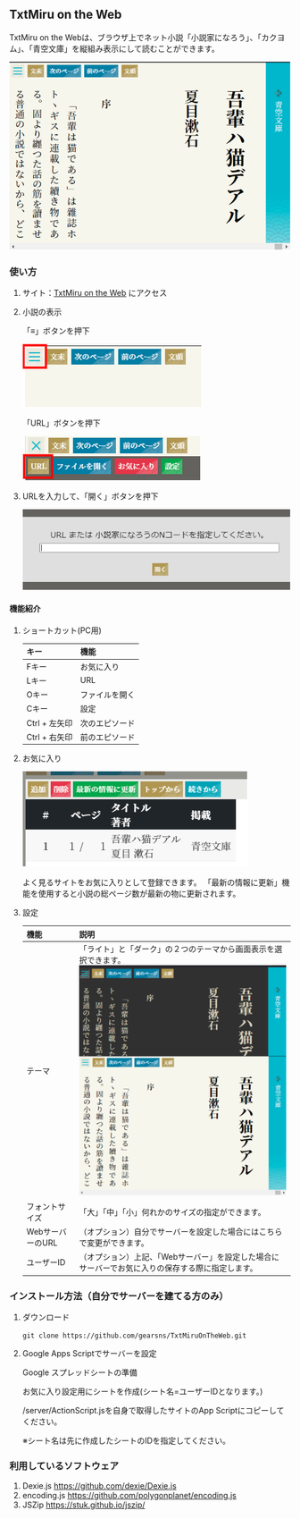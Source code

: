 ## TxtMiru on the Web

TxtMiru on the Webは、ブラウザ上でネット小説「小説家になろう」、「カクヨム」、「青空文庫」を縦組み表示にして読むことができます。

   ![](image/TxtMiru.png)


### 使い方

1. サイト：[TxtMiru on the Web](https://gearsns.github.io/TxtMiruOnTheWeb/index.html) にアクセス

2. 小説の表示

   「≡」ボタンを押下

   ![](image/TxtMiruMenu1.png)

   「URL」ボタンを押下

   ![](image/TxtMiruMenu2.png)

3. URLを入力して、「開く」ボタンを押下

   ![](image/TxtMiruUrl.png)

#### 機能紹介

1. ショートカット(PC用)

   |キー|機能|
   |--|--|
   |Fキー|お気に入り|
   |Lキー|URL|
   |Oキー|ファイルを開く|
   |Cキー|設定|
   |Ctrl + 左矢印|次のエピソード|
   |Ctrl + 右矢印|前のエピソード|

2. お気に入り

   ![](image/TxtMiruFavorite.png)

   よく見るサイトをお気に入りとして登録できます。
   「最新の情報に更新」機能を使用すると小説の総ページ数が最新の物に更新されます。

3. 設定

   | 機能 | 説明 |
   |--|--|
   |テーマ|「ライト」と「ダーク」の２つのテーマから画面表示を選択できます。<br>![](image/TxtMiruTheme.png)|
   |フォントサイズ|「大」「中」「小」何れかのサイズの指定ができます。|
   | WebサーバーのURL|（オプション）自分でサーバーを設定した場合にはこちらで変更ができます。|
   |ユーザーID|（オプション）上記、「Webサーバー」を設定した場合にサーバーでお気に入りの保存する際に指定します。|


### インストール方法（自分でサーバーを建てる方のみ）

1. ダウンロード

   `
git clone https://github.com/gearsns/TxtMiruOnTheWeb.git
`

2. Google Apps Scriptでサーバーを設定

   Google スプレッドシートの準備

   お気に入り設定用にシートを作成(シート名=ユーザーIDとなります。)

   /server/ActionScript.jsを自身で取得したサイトのApp Scriptにコピーしてください。

   ※シート名は先に作成したシートのIDを指定してください。

### 利用しているソフトウェア
1. Dexie.js https://github.com/dexie/Dexie.js
1. encoding.js https://github.com/polygonplanet/encoding.js
1. JSZip https://stuk.github.io/jszip/

